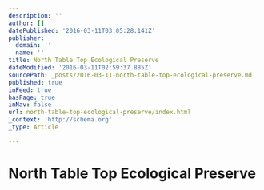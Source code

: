 ```yaml
---
description: ''
author: []
datePublished: '2016-03-11T03:05:28.141Z'
publisher:
  domain: ''
  name: ''
title: North Table Top Ecological Preserve
dateModified: '2016-03-11T02:59:37.885Z'
sourcePath: _posts/2016-03-11-north-table-top-ecological-preserve.md
published: true
inFeed: true
hasPage: true
inNav: false
url: north-table-top-ecological-preserve/index.html
_context: 'http://schema.org'
_type: Article

---
```

# North Table Top Ecological Preserve
